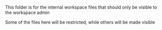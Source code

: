 This folder is for the internal workspace files that should only be visible to the workspace admin

Some of the files here will be restricted, while others will be made visible